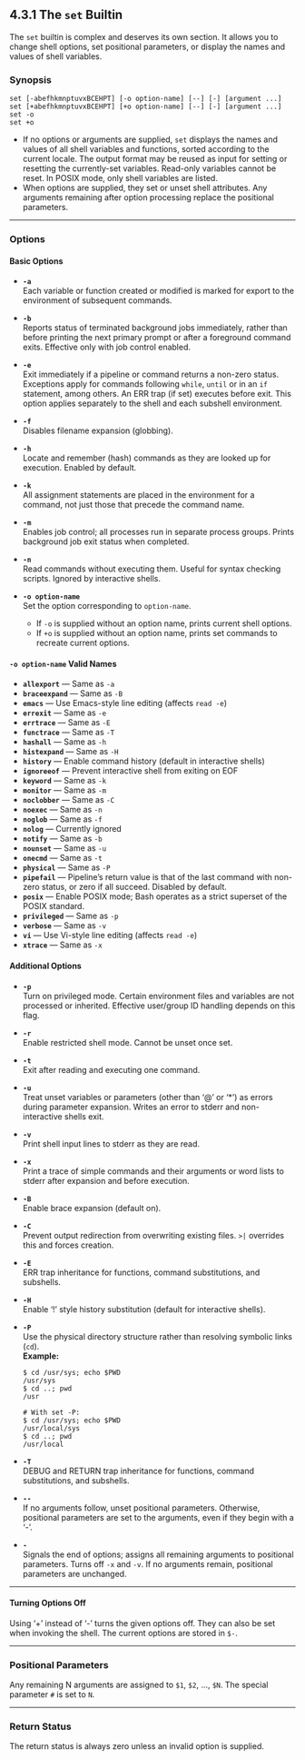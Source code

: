 ## 4.3.1 The `set` Builtin

The `set` builtin is complex and deserves its own section. It allows you to change shell options, set positional parameters, or display the names and values of shell variables.

### Synopsis

```shell
set [-abefhkmnptuvxBCEHPT] [-o option-name] [--] [-] [argument ...]
set [+abefhkmnptuvxBCEHPT] [+o option-name] [--] [-] [argument ...]
set -o
set +o
```

- If no options or arguments are supplied, `set` displays the names and values of all shell variables and functions, sorted according to the current locale. The output format may be reused as input for setting or resetting the currently-set variables. Read-only variables cannot be reset. In POSIX mode, only shell variables are listed.
- When options are supplied, they set or unset shell attributes. Any arguments remaining after option processing replace the positional parameters.

---

### Options

#### Basic Options

- **`-a`**  
  Each variable or function created or modified is marked for export to the environment of subsequent commands.

- **`-b`**  
  Reports status of terminated background jobs immediately, rather than before printing the next primary prompt or after a foreground command exits. Effective only with job control enabled.

- **`-e`**  
  Exit immediately if a pipeline or command returns a non-zero status. Exceptions apply for commands following `while`, `until` or in an `if` statement, among others. An ERR trap (if set) executes before exit. This option applies separately to the shell and each subshell environment.

- **`-f`**  
  Disables filename expansion (globbing).

- **`-h`**  
  Locate and remember (hash) commands as they are looked up for execution. Enabled by default.

- **`-k`**  
  All assignment statements are placed in the environment for a command, not just those that precede the command name.

- **`-m`**  
  Enables job control; all processes run in separate process groups. Prints background job exit status when completed.

- **`-n`**  
  Read commands without executing them. Useful for syntax checking scripts. Ignored by interactive shells.

- **`-o option-name`**  
  Set the option corresponding to `option-name`.  
  - If `-o` is supplied without an option name, prints current shell options.  
  - If `+o` is supplied without an option name, prints set commands to recreate current options.

#### `-o option-name` Valid Names

- **`allexport`** — Same as `-a`
- **`braceexpand`** — Same as `-B`
- **`emacs`** — Use Emacs-style line editing (affects `read -e`)
- **`errexit`** — Same as `-e`
- **`errtrace`** — Same as `-E`
- **`functrace`** — Same as `-T`
- **`hashall`** — Same as `-h`
- **`histexpand`** — Same as `-H`
- **`history`** — Enable command history (default in interactive shells)
- **`ignoreeof`** — Prevent interactive shell from exiting on EOF
- **`keyword`** — Same as `-k`
- **`monitor`** — Same as `-m`
- **`noclobber`** — Same as `-C`
- **`noexec`** — Same as `-n`
- **`noglob`** — Same as `-f`
- **`nolog`** — Currently ignored
- **`notify`** — Same as `-b`
- **`nounset`** — Same as `-u`
- **`onecmd`** — Same as `-t`
- **`physical`** — Same as `-P`
- **`pipefail`** — Pipeline’s return value is that of the last command with non-zero status, or zero if all succeed. Disabled by default.
- **`posix`** — Enable POSIX mode; Bash operates as a strict superset of the POSIX standard.
- **`privileged`** — Same as `-p`
- **`verbose`** — Same as `-v`
- **`vi`** — Use Vi-style line editing (affects `read -e`)
- **`xtrace`** — Same as `-x`

#### Additional Options

- **`-p`**  
  Turn on privileged mode. Certain environment files and variables are not processed or inherited. Effective user/group ID handling depends on this flag.

- **`-r`**  
  Enable restricted shell mode. Cannot be unset once set.

- **`-t`**  
  Exit after reading and executing one command.

- **`-u`**  
  Treat unset variables or parameters (other than ‘@’ or ‘*’) as errors during parameter expansion. Writes an error to stderr and non-interactive shells exit.

- **`-v`**  
  Print shell input lines to stderr as they are read.

- **`-x`**  
  Print a trace of simple commands and their arguments or word lists to stderr after expansion and before execution.

- **`-B`**  
  Enable brace expansion (default on).

- **`-C`**  
  Prevent output redirection from overwriting existing files. `>|` overrides this and forces creation.

- **`-E`**  
  ERR trap inheritance for functions, command substitutions, and subshells.

- **`-H`**  
  Enable ‘!’ style history substitution (default for interactive shells).

- **`-P`**  
  Use the physical directory structure rather than resolving symbolic links (`cd`).  
  **Example:**
  ```
  $ cd /usr/sys; echo $PWD
  /usr/sys
  $ cd ..; pwd
  /usr

  # With set -P:
  $ cd /usr/sys; echo $PWD
  /usr/local/sys
  $ cd ..; pwd
  /usr/local
  ```

- **`-T`**  
  DEBUG and RETURN trap inheritance for functions, command substitutions, and subshells.

- **`--`**  
  If no arguments follow, unset positional parameters. Otherwise, positional parameters are set to the arguments, even if they begin with a ‘-’.

- **`-`**  
  Signals the end of options; assigns all remaining arguments to positional parameters. Turns off `-x` and `-v`. If no arguments remain, positional parameters are unchanged.

---

#### Turning Options Off

Using ‘+’ instead of ‘-’ turns the given options off. They can also be set when invoking the shell. The current options are stored in `$-`.

---

### Positional Parameters

Any remaining N arguments are assigned to `$1`, `$2`, ..., `$N`. The special parameter `#` is set to `N`.

---

### Return Status

The return status is always zero unless an invalid option is supplied.
